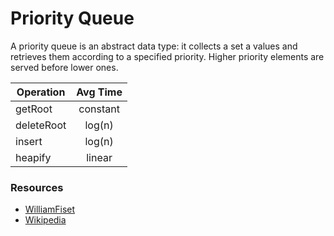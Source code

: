 # Priority Queue

A priority queue is an abstract data type: it collects a set a values and retrieves them according to a specified priority. Higher priority elements are served before lower ones.

| Operation  | Avg Time |
| ---------- | :------: |
| getRoot    | constant |
| deleteRoot |  log(n)  |
| insert     |  log(n)  |
| heapify    |  linear  |

### Resources

- [WilliamFiset](https://www.youtube.com/watch?v=wptevk0bshY&list=PLLXdhg_r2hKA7DPDsunoDZ-Z769jWn4R8&index=6)
- [Wikipedia](https://en.wikipedia.org/wiki/Priority_queue)
